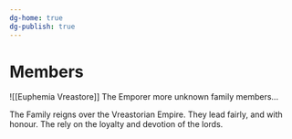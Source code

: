 ```yaml
---
dg-home: true
dg-publish: true
---
```

# Members
![[Euphemia Vreastore]]
The Emporer
more unknown family members...

The Family reigns over the Vreastorian Empire. They lead fairly, and with honour. The rely on the loyalty and devotion of the lords. 